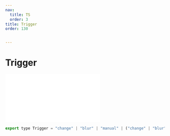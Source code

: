 ```yaml
---
nav: 
  title: TS
  order: 3
title: Trigger
order: 130


---
```


# Trigger 
<embed src="./embed/_trigger.md"></embed> 

```jsx | pure
export type Trigger = "change" | "blur" | "manual" | ("change" | "blur" | "manual")[]
```

